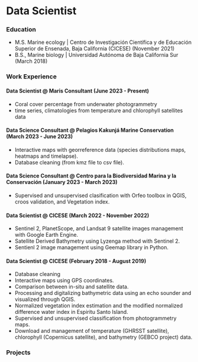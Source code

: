# Data Scientist

### Education
- M.S. Marine ecology | Centro de Investigación Científica y de Educación Superior de Ensenada, Baja California (CICESE) (November 2021)
- B.S., Marine biology | Universidad Autónoma de Baja California Sur (March 2018)

### Work Experience
#### Data Scientist @ Maris Consultant (June 2023 - Present)
- Coral cover percentage from underwater photogrammetry
- time series, climatologies from temperature and chlorophyll satellites data

#### Data Science Consultant @ Pelagios Kakunjá Marine Conservation (March 2023 - June 2023)
- Interactive maps with georreference data (species distributions maps, heatmaps and timelapse).
- Database cleaning (from kmz file to csv file).

#### Data Science Consultant @ Centro para la Biodiversidad Marina y la Conservación (January 2023 - March 2023)
- Supervised and unsupervised clasification with Orfeo toolbox in QGIS, croos validation, and Vegetation index.

#### Data Scientist @ CICESE (March 2022 - November 2022)
- Sentinel 2, PlanetScope, and Landsat 9 satellite images management with Google Earth Engine.
- Satellite Derived Bathymetry using Lyzenga method with Sentinel 2.
- Sentienl 2 image management using Geemap library in Python.

#### Data Scientist @ CICESE (February 2018 - August 2019)
- Database cleaning 
- Interactive maps using GPS coordinates.
- Comparison between in-situ and satellite data.
- Processing and digitalizing bathymetric data using an echo sounder and visualized through QGIS.
- Normalized vegetation index estimation and the modified normalized difference water index in Espiritu Santo Island.
- Supervised and unsupervised classification from photogrammetry maps.
- Download and management of temperature (GHRSST satellite), chlorophyll (Copernicus satellite), and bathymetry (GEBCO project) data.

  
### Projects
